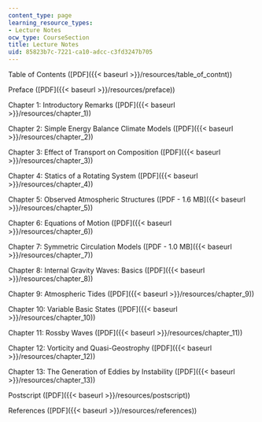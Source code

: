 ```yaml
---
content_type: page
learning_resource_types:
- Lecture Notes
ocw_type: CourseSection
title: Lecture Notes
uid: 85823b7c-7221-ca10-adcc-c3fd3247b705
---
```


Table of Contents ([PDF]({{< baseurl >}}/resources/table_of_contnt))

Preface ([PDF]({{< baseurl >}}/resources/preface))

Chapter 1: Introductory Remarks ([PDF]({{< baseurl >}}/resources/chapter_1))

Chapter 2: Simple Energy Balance Climate Models ([PDF]({{< baseurl >}}/resources/chapter_2))

Chapter 3: Effect of Transport on Composition ([PDF]({{< baseurl >}}/resources/chapter_3))

Chapter 4: Statics of a Rotating System ([PDF]({{< baseurl >}}/resources/chapter_4))

Chapter 5: Observed Atmospheric Structures ([PDF - 1.6 MB]({{< baseurl >}}/resources/chapter_5))

Chapter 6: Equations of Motion ([PDF]({{< baseurl >}}/resources/chapter_6))

Chapter 7: Symmetric Circulation Models ([PDF - 1.0 MB]({{< baseurl >}}/resources/chapter_7))

Chapter 8: Internal Gravity Waves: Basics ([PDF]({{< baseurl >}}/resources/chapter_8))

Chapter 9: Atmospheric Tides ([PDF]({{< baseurl >}}/resources/chapter_9))

Chapter 10: Variable Basic States ([PDF]({{< baseurl >}}/resources/chapter_10))

Chapter 11: Rossby Waves ([PDF]({{< baseurl >}}/resources/chapter_11))

Chapter 12: Vorticity and Quasi-Geostrophy ([PDF]({{< baseurl >}}/resources/chapter_12))

Chapter 13: The Generation of Eddies by Instability ([PDF]({{< baseurl >}}/resources/chapter_13))

Postscript ([PDF]({{< baseurl >}}/resources/postscript))

References ([PDF]({{< baseurl >}}/resources/references))